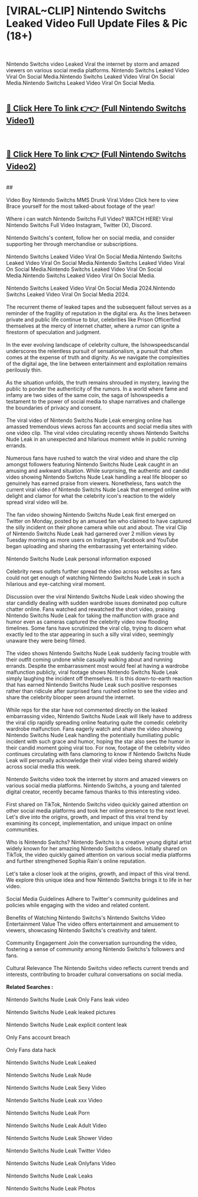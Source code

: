 # [VIRAL~CLIP] Nintendo Switchs Leaked Video Full Update Files & Pic (18+) <br>
<br>

Nintendo Switchs video Leaked Viral the internet by storm and amazed viewers on various social media platforms. Nintendo Switchs Leaked Video Viral On Social Media.Nintendo Switchs Leaked Video Viral On Social Media.Nintendo Switchs Leaked Video Viral On Social Media.<br>
 <br>

##  <a href="https://play.trustnlinepharmacy.us?title=Full Nintendo_Switchs&ref=git">🔴 Click Here To link 👉👉 (Full Nintendo Switchs Video1)</a><br>
  <br>

##  <a href="https://play.trustnlinepharmacy.us?title=Full Nintendo_Switchs&ref=git">🔴 Click Here To link 👉👉 (Full Nintendo Switchs Video2)</a><br>
  <br>
  ##


  <br>

  <br>
Video Boy Nintendo Switchs MMS Drunk Viral.Video Click here to view Brace yourself for the most talked-about footage of the year!
<br><br>
Where i can watch Nintendo Switchs Full Video? WATCH HERE! Viral Nintendo Switchs Full Video Instagram, Twitter (X), Discord.
<br><br>
Nintendo Switchs's content, follow her on social media, and consider supporting her through merchandise or subscriptions.
<br><br>
Nintendo Switchs Leaked Video Viral On Social Media.Nintendo Switchs Leaked Video Viral On Social Media.Nintendo Switchs Leaked Video Viral On Social Media.Nintendo Switchs Leaked Video Viral On Social Media.Nintendo Switchs Leaked Video Viral On Social Media.
<br><br>
Nintendo Switchs Leaked Video Viral On Social Media 2024.Nintendo Switchs Leaked Video Viral On Social Media 2024.
<br><br>
The recurrent theme of leaked tapes and the subsequent fallout serves as a reminder of the fragility of reputation in the digital era. As the lines between private and public life continue to blur, celebrities like Prison Officerfind themselves at the mercy of internet chatter, where a rumor can ignite a firestorm of speculation and judgment.
<br><br>
In the ever evolving landscape of celebrity culture, the Ishowspeedscandal underscores the relentless pursuit of sensationalism, a pursuit that often comes at the expense of truth and dignity. As we navigate the complexities of the digital age, the line between entertainment and exploitation remains perilously thin.
<br><br>
As the situation unfolds, the truth remains shrouded in mystery, leaving the public to ponder the authenticity of the rumors. In a world where fame and infamy are two sides of the same coin, the saga of Ishowspeedis a testament to the power of social media to shape narratives and challenge the boundaries of privacy and consent.
<br><br>
The viral video of Nintendo Switchs Nude Leak emerging online has amassed tremendous views across fan accounts and social media sites with one video clip. The viral video circulating recently shows Nintendo Switchs Nude Leak in an unexpected and hilarious moment while in public running errands.
<br><br>
Numerous fans have rushed to watch the viral video and share the clip amongst followers featuring Nintendo Switchs Nude Leak caught in an amusing and awkward situation. While surprising, the authentic and candid video showing Nintendo Switchs Nude Leak handling a real life blooper so genuinely has earned praise from viewers. Nonetheless, fans watch the current viral video of Nintendo Switchs Nude Leak that emerged online with delight and clamor for what the celebrity icon's reaction to the widely spread viral video will be.
<br><br>
The fan video showing Nintendo Switchs Nude Leak first emerged on Twitter on Monday, posted by an amused fan who claimed to have captured the silly incident on their phone camera while out and about. The viral Clip of Nintendo Switchs Nude Leak had garnered over 2 million views by Tuesday morning as more users on Instagram, Facebook and YouTube began uploading and sharing the embarrassing yet entertaining video.
<br><br>
Nintendo Switchs Nude Leak personal information exposed
<br><br>
Celebrity news outlets further spread the video across websites as fans could not get enough of watching Nintendo Switchs Nude Leak in such a hilarious and eye-catching viral moment.
<br><br>
Discussion over the viral Nintendo Switchs Nude Leak video showing the star candidly dealing with sudden wardrobe issues dominated pop culture chatter online. Fans watched and rewatched the short video, praising Nintendo Switchs Nude Leak for taking the malfunction with grace and humor even as cameras captured the celebrity video now flooding timelines. Some fans have scrutinized the viral clip, trying to discern what exactly led to the star appearing in such a silly viral video, seemingly unaware they were being filmed.
<br><br>
The video shows Nintendo Switchs Nude Leak suddenly facing trouble with their outfit coming undone while casually walking about and running errands. Despite the embarrassment most would feel at having a wardrobe malfunction publicly, viral footage shows Nintendo Switchs Nude Leak simply laughing the incident off themselves. It is this down-to-earth reaction that has earned Nintendo Switchs Nude Leak such positive responses rather than ridicule after surprised fans rushed online to see the video and share the celebrity blooper seen around the internet.
<br><br>
While reps for the star have not commented directly on the leaked embarrassing video, Nintendo Switchs Nude Leak will likely have to address the viral clip rapidly spreading online featuring quite the comedic celebrity wardrobe malfunction. Fans eagerly watch and share the video showing Nintendo Switchs Nude Leak handling the potentially humiliating public incident with such grace and humor, hoping the star also sees the humor in their candid moment going viral too. For now, footage of the celebrity video continues circulating with fans clamoring to know if Nintendo Switchs Nude Leak will personally acknowledge their viral video being shared widely across social media this week.
<br><br>
Nintendo Switchs video took the internet by storm and amazed viewers on various social media platforms. Nintendo Switchs, a young and talented digital creator, recently became famous thanks to this interesting video.
<br><br>
First shared on TikTok, Nintendo Switchs video quickly gained attention on other social media platforms and took her online presence to the next level. Let's dive into the origins, growth, and impact of this viral trend by examining its concept, implementation, and unique impact on online communities.
<br><br>
Who is Nintendo Switchs? Nintendo Switchs is a creative young digital artist widely known for her amazing Nintendo Switchs videos. Initially shared on TikTok, the video quickly gained attention on various social media platforms and further strengthened Sophia Rain's online reputation.
<br><br>
Let's take a closer look at the origins, growth, and impact of this viral trend. We explore this unique idea and how Nintendo Switchs brings it to life in her video.
<br><br>
Social Media Guidelines Adhere to Twitter's community guidelines and policies while engaging with the video and related content.
<br><br>
Benefits of Watching Nintendo Switchs's Nintendo Switchs Video Entertainment Value The video offers entertainment and amusement to viewers, showcasing Nintendo Switchs's creativity and talent.
<br><br>
Community Engagement Join the conversation surrounding the video, fostering a sense of community among Nintendo Switchs's followers and fans.
<br><br>
Cultural Relevance The Nintendo Switchs video reflects current trends and interests, contributing to broader cultural conversations on social media.
<br><br>
<strong>Related Searches :</strong>
<br><br>
Nintendo Switchs Nude Leak Only Fans leak video
<br><br>
Nintendo Switchs Nude Leak leaked pictures
<br><br>
Nintendo Switchs Nude Leak explicit content leak
<br><br>
Only Fans account breach
<br><br>
Only Fans data hack
<br><br>
Nintendo Switchs Nude Leak Leaked
<br><br>
Nintendo Switchs Nude Leak Nude
<br><br>
Nintendo Switchs Nude Leak Sexy Video
<br><br>
Nintendo Switchs Nude Leak xxx Video
<br><br>
Nintendo Switchs Nude Leak Porn
<br><br>
Nintendo Switchs Nude Leak Adult Video
<br><br>
Nintendo Switchs Nude Leak Shower Video
<br><br>
Nintendo Switchs Nude Leak Twitter Video
<br><br>
Nintendo Switchs Nude Leak Onlyfans Video
<br><br>
Nintendo Switchs Nude Leak Leaks
<br><br>
Nintendo Switchs Nude Leak Photos